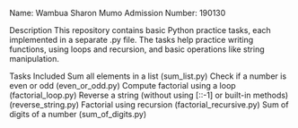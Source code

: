 Name: Wambua Sharon Mumo
Admission Number: 190130

Description
This repository contains basic Python practice tasks, each implemented in a separate .py file.
The tasks help practice writing functions, using loops and recursion, and basic operations like string manipulation.

Tasks Included
Sum all elements in a list (sum_list.py)
Check if a number is even or odd (even_or_odd.py)
Compute factorial using a loop (factorial_loop.py)
Reverse a string (without using [::-1] or built-in methods) (reverse_string.py)
Factorial using recursion (factorial_recursive.py)
Sum of digits of a number (sum_of_digits.py)
